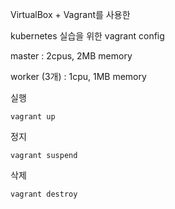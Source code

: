 VirtualBox + Vagrant를 사용한

kubernetes 실습을 위한 vagrant config



master : 2cpus, 2MB memory

worker (3개) : 1cpu, 1MB memory



실행

```
vagrant up
```

정지

```
vagrant suspend
```

삭제

```
vagrant destroy
```

